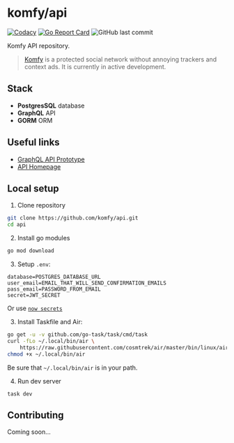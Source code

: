 # komfy/api

[![Codacy](https://img.shields.io/codacy/grade/a4485f4982d54841930f0812b92f7c04.svg?style=flat-square)](https://app.codacy.com/project/komfy/api/dashboard)
[![Go Report Card](https://goreportcard.com/badge/github.com/komfy/api)](https://goreportcard.com/report/github.com/komfy/api)
![GitHub last commit](https://img.shields.io/github/last-commit/komfy/api.svg?style=flat-square)

Komfy API repository.

> [Komfy](https://komfy.now.sh) is a protected social network without annoying trackers and context ads. It is currently in active development.

## Stack

* **PostgresSQL** database
* **GraphQL** API
* **GORM** ORM

## Useful links

- [GraphQL API Prototype](https://app.graphqleditor.com/komfy-api/komfy-api)
- [API Homepage](https://api.komfy.now.sh/)

## Local setup

1. Clone repository

```sh
git clone https://github.com/komfy/api.git
cd api
```

2. Install go modules

```sh
go mod download
```

3. Setup `.env`:

```
database=POSTGRES_DATABASE_URL
user_email=EMAIL_THAT_WILL_SEND_CONFIRMATION_EMAILS
pass_email=PASSWORD_FROM_EMAIL
secret=JWT_SECRET
```

Or use [`now secrets`](https://zeit.co/docs/v2/environment-variables-and-secrets)

3. Install Taskfile and Air:

```sh
go get -u -v github.com/go-task/task/cmd/task
curl -fLo ~/.local/bin/air \
    https://raw.githubusercontent.com/cosmtrek/air/master/bin/linux/air
chmod +x ~/.local/bin/air
```

Be sure that `~/.local/bin/air` is in your path.

4. Run dev server

```
task dev
```

## Contributing

Coming soon...
